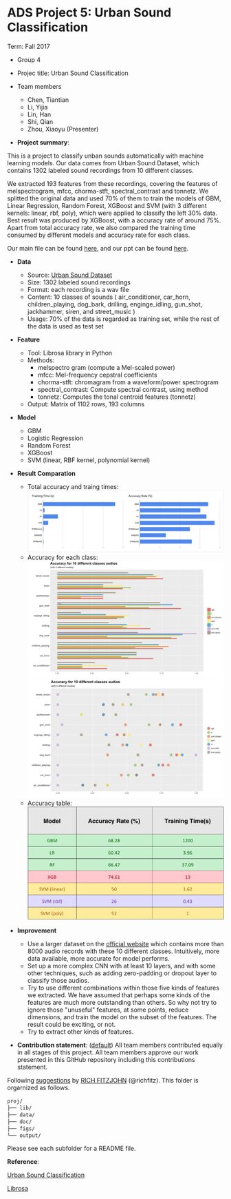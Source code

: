# ADS Project 5: Urban Sound Classification

Term: Fall 2017

+ Group 4
+ Projec title: Urban Sound Classification
+ Team members
	+ Chen, Tiantian
	+ Li, Yijia
	+ Lin, Han
	+ Shi, Qian
	+ Zhou, Xiaoyu (Presenter)

+ **Project summary**: 

This is a project to classify unban sounds automatically with machine learning models. Our data comes from Urban Sound Dataset, which contains 1302 labeled sound recordings from 10 different classes. 

We extracted 193 features from these recordings, covering the features of melspectrogram, mfcc, chorma-stft, spectral_contrast and tonnetz. We splitted the original data and used 70% of them to train the models of GBM, Linear Regression, Random Forest, XGBoost and SVM (with 3 different kernels: linear, rbf, poly), which were applied to classify the left 30% data. Best result was produced by XGBoost, with a accuracy rate of around 75%. Apart from total accuracy rate, we also compared the training time consumed by different models and accuracy rate for each class. 

Our main file can be found [here]('../doc/main_file.pdf'), and our ppt can be found [here]('../doc/presentation.pdf').

+ **Data**
	+ Source: [Urban Sound Dataset](https://serv.cusp.nyu.edu/projects/urbansounddataset/)
	+ Size: 1302 labeled sound recordings
	+ Format: each recording is a wav file
	+ Content: 10 classes of sounds ( air_conditioner, car_horn, children_playing, dog_bark, drilling, enginge_idling, gun_shot, jackhammer, siren, and street_music )
	+ Usage: 70% of the data is regarded as training set, while the rest of the data is used as test set

+ **Feature**
	+ Tool: Librosa library in Python
	+ Methods: 
		+ melspectro gram (compute a Mel-scaled power)
		+ mfcc: Mel-frequency cepstral coefficients
		+ chorma-stft: chromagram from a waveform/power spectrogram
		+ spectral_contrast: Compute spectral contrast, using method
		+ tonnetz: Computes the tonal centroid features (tonnetz)
	+ Output: Matrix of 1102 rows, 193 columns

+ **Model**
        
	+ GBM
	+ Logistic Regression
	+ Random Forest
	+ XGBoost
	+ SVM (linear, RBF kernel, polynomial kernel)


+ **Result Comparation**
   + Total accuracy and traing times:
![total accuracy and time](figs/put_together.png)
   + Accuracy for each class:
![accuracy for each class](figs/acu_bar.png)
![accuracy for each class](figs/acu_bubble.png)
   + Accuracy table:
![accuracy table](figs/acu_table.png)

+ **Improvement**
    + Use a larger dataset on the [official website](https://serv.cusp.nyu.edu/projects/urbansounddataset/) which contains more than 8000 audio records with these 10 different classes. Intuitively, more data available,  more accurate for model performs.
    + Set up a more complex CNN with at least 10 layers, and with some other techniques, such as adding zero-padding or dropout layer to classify those audios.
    + Try to use different combinations within those five kinds of features we extracted.  We have assumed that perhaps some kinds of the features are much more outstanding than others. So why not try to ignore those "unuseful" features, at some points, reduce dimensions, and train the model on the subset of the features. The result could be exciting, or not.
    + Try to extract other kinds of features.
	
+ **Contribution statement**: ([default](doc/a_note_on_contributions.md)) All team members contributed equally in all stages of this project. All team members approve our work presented in this GitHub repository including this contributions statement.

Following [suggestions](http://nicercode.github.io/blog/2013-04-05-projects/) by [RICH FITZJOHN](http://nicercode.github.io/about/#Team) (@richfitz). This folder is orgarnized as follows.

```
proj/
├── lib/
├── data/
├── doc/
├── figs/
└── output/
```

Please see each subfolder for a README file.

**Reference**: 

[Urban Sound Classification](http://aqibsaeed.github.io/2016-09-03-urban-sound-classification-part-1/)

[Librosa](http://librosa.github.io)
